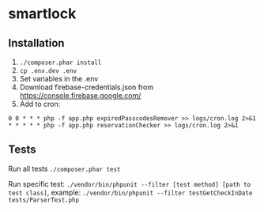 # smartlock #

## Installation ##
1. `./composer.phar install`
2. `cp .env.dev .env`
3. Set variables in the .env
4. Download firebase-credentials.json from https://console.firebase.google.com/
5. Add to cron:
```
0 0 * * * php -f app.php expiredPasscodesRemover >> logs/cron.log 2>&1
* * * * * php -f app.php reservationChecker >> logs/cron.log 2>&1
```

## Tests ##
Run all tests `./composer.phar test`

Run specific test:  `./vendor/bin/phpunit --filter [test method] [path to test class]`, example: `./vendor/bin/phpunit --filter testGetCheckInDate tests/ParserTest.php` 